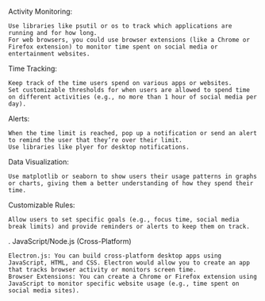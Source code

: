Activity Monitoring:

    Use libraries like psutil or os to track which applications are running and for how long.
    For web browsers, you could use browser extensions (like a Chrome or Firefox extension) to monitor time spent on social media or entertainment websites.

Time Tracking:

    Keep track of the time users spend on various apps or websites.
    Set customizable thresholds for when users are allowed to spend time on different activities (e.g., no more than 1 hour of social media per day).

Alerts:

    When the time limit is reached, pop up a notification or send an alert to remind the user that they’re over their limit.
    Use libraries like plyer for desktop notifications.

Data Visualization:

    Use matplotlib or seaborn to show users their usage patterns in graphs or charts, giving them a better understanding of how they spend their time.

Customizable Rules:

    Allow users to set specific goals (e.g., focus time, social media break limits) and provide reminders or alerts to keep them on track.

. JavaScript/Node.js (Cross-Platform)

    Electron.js: You can build cross-platform desktop apps using JavaScript, HTML, and CSS. Electron would allow you to create an app that tracks browser activity or monitors screen time.
    Browser Extensions: You can create a Chrome or Firefox extension using JavaScript to monitor specific website usage (e.g., time spent on social media sites).